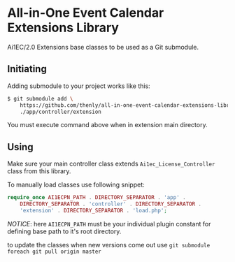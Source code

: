 All-in-One Event Calendar Extensions Library
============================================

Ai1EC/2.0 Extensions base classes to be used as a Git submodule.

Initiating
----------

Adding submodule to your project works like this:
```bash
$ git submodule add \
	https://github.com/thenly/all-in-one-event-calendar-extensions-library \
	./app/controller/extension
```

You must execute command above when in extension main directory.

Using
-----

Make sure your main controller class extends
`Ai1ec_License_Controller` class from this library.

To manually load classes use following snippet:
```php
require_once AI1ECPN_PATH . DIRECTORY_SEPARATOR . 'app' .
	DIRECTORY_SEPARATOR . 'controller' . DIRECTORY_SEPARATOR .
	'extension' . DIRECTORY_SEPARATOR . 'load.php';
```

*NOTICE*: here `AI1ECPN_PATH` must be your individual plugin constant
for defining base path to it's root directory.

to update the classes when new versions come out use `git submodule foreach git pull origin master`